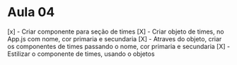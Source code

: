 # Aula 04 #
[x] - Criar componente para seção de times
[X] - Criar objeto de times, no App.js com nome, cor primaria e secundaria
[X] - Atraves do objeto, criar os componentes de times passando o nome, cor primaria e secundaria
[X] - Estilizar o componente de times, usando o objetos